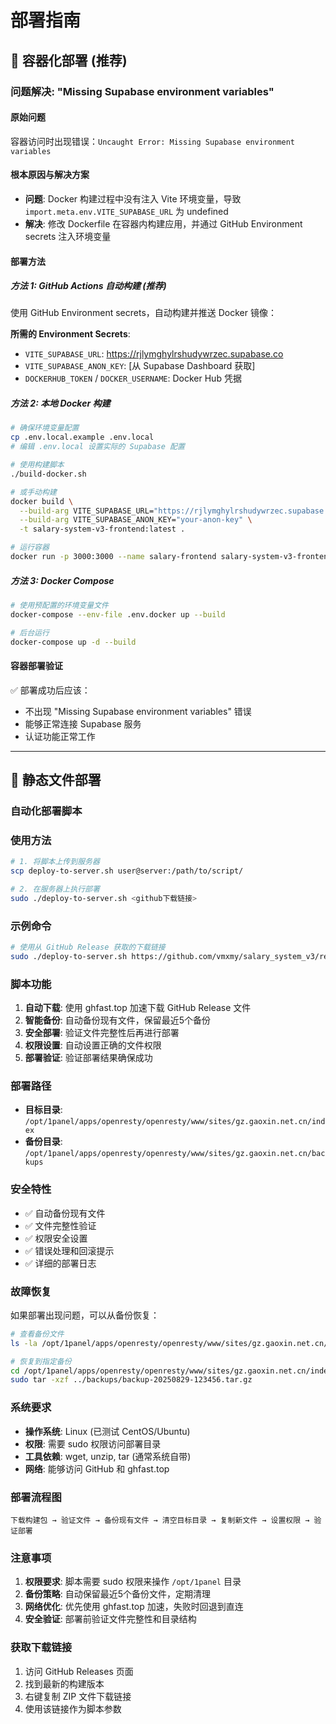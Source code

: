 # 部署指南

## 🚀 容器化部署 (推荐)

### 问题解决: "Missing Supabase environment variables"

#### 原始问题
容器访问时出现错误：`Uncaught Error: Missing Supabase environment variables`

#### 根本原因与解决方案
- **问题**: Docker 构建过程中没有注入 Vite 环境变量，导致 `import.meta.env.VITE_SUPABASE_URL` 为 undefined
- **解决**: 修改 Dockerfile 在容器内构建应用，并通过 GitHub Environment secrets 注入环境变量

#### 部署方法

##### 方法 1: GitHub Actions 自动构建 (推荐)
使用 GitHub Environment secrets，自动构建并推送 Docker 镜像：

**所需的 Environment Secrets**:
- `VITE_SUPABASE_URL`: https://rjlymghylrshudywrzec.supabase.co  
- `VITE_SUPABASE_ANON_KEY`: [从 Supabase Dashboard 获取]
- `DOCKERHUB_TOKEN` / `DOCKER_USERNAME`: Docker Hub 凭据

##### 方法 2: 本地 Docker 构建
```bash
# 确保环境变量配置
cp .env.local.example .env.local
# 编辑 .env.local 设置实际的 Supabase 配置

# 使用构建脚本
./build-docker.sh

# 或手动构建
docker build \
  --build-arg VITE_SUPABASE_URL="https://rjlymghylrshudywrzec.supabase.co" \
  --build-arg VITE_SUPABASE_ANON_KEY="your-anon-key" \
  -t salary-system-v3-frontend:latest .

# 运行容器
docker run -p 3000:3000 --name salary-frontend salary-system-v3-frontend:latest
```

##### 方法 3: Docker Compose
```bash
# 使用预配置的环境变量文件
docker-compose --env-file .env.docker up --build

# 后台运行
docker-compose up -d --build
```

#### 容器部署验证
✅ 部署成功后应该：
- 不出现 "Missing Supabase environment variables" 错误  
- 能够正常连接 Supabase 服务
- 认证功能正常工作

---

## 📁 静态文件部署

### 自动化部署脚本

### 使用方法

```bash
# 1. 将脚本上传到服务器
scp deploy-to-server.sh user@server:/path/to/script/

# 2. 在服务器上执行部署
sudo ./deploy-to-server.sh <github下载链接>
```

### 示例命令

```bash
# 使用从 GitHub Release 获取的下载链接
sudo ./deploy-to-server.sh https://github.com/vmxmy/salary_system_v3/releases/download/build-20250829-024446/salary-system-v3-build-20250829-024446.zip
```

### 脚本功能

1. **自动下载**: 使用 ghfast.top 加速下载 GitHub Release 文件
2. **智能备份**: 自动备份现有文件，保留最近5个备份
3. **安全部署**: 验证文件完整性后再进行部署
4. **权限设置**: 自动设置正确的文件权限
5. **部署验证**: 验证部署结果确保成功

### 部署路径

- **目标目录**: `/opt/1panel/apps/openresty/openresty/www/sites/gz.gaoxin.net.cn/index`
- **备份目录**: `/opt/1panel/apps/openresty/openresty/www/sites/gz.gaoxin.net.cn/backups`

### 安全特性

- ✅ 自动备份现有文件
- ✅ 文件完整性验证
- ✅ 权限安全设置
- ✅ 错误处理和回滚提示
- ✅ 详细的部署日志

### 故障恢复

如果部署出现问题，可以从备份恢复：

```bash
# 查看备份文件
ls -la /opt/1panel/apps/openresty/openresty/www/sites/gz.gaoxin.net.cn/backups

# 恢复到指定备份
cd /opt/1panel/apps/openresty/openresty/www/sites/gz.gaoxin.net.cn/index
sudo tar -xzf ../backups/backup-20250829-123456.tar.gz
```

### 系统要求

- **操作系统**: Linux (已测试 CentOS/Ubuntu)
- **权限**: 需要 sudo 权限访问部署目录
- **工具依赖**: wget, unzip, tar (通常系统自带)
- **网络**: 能够访问 GitHub 和 ghfast.top

### 部署流程图

```
下载构建包 → 验证文件 → 备份现有文件 → 清空目标目录 → 复制新文件 → 设置权限 → 验证部署
```

### 注意事项

1. **权限要求**: 脚本需要 sudo 权限来操作 `/opt/1panel` 目录
2. **备份策略**: 自动保留最近5个备份文件，定期清理
3. **网络优化**: 优先使用 ghfast.top 加速，失败时回退到直连
4. **安全验证**: 部署前验证文件完整性和目录结构

### 获取下载链接

1. 访问 GitHub Releases 页面
2. 找到最新的构建版本
3. 右键复制 ZIP 文件下载链接
4. 使用该链接作为脚本参数